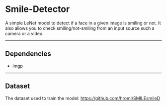 # Smile-Detector

A simple LeNet model to detect if a face in a given image is smiling or not.
It also allows you to check smiling/not-smiling from an input source such a camera or a video.

---
## Dependencies
- imgp
---
## Dataset
The dataset used to train the model:
https://github.com/hromi/SMILEsmileD
